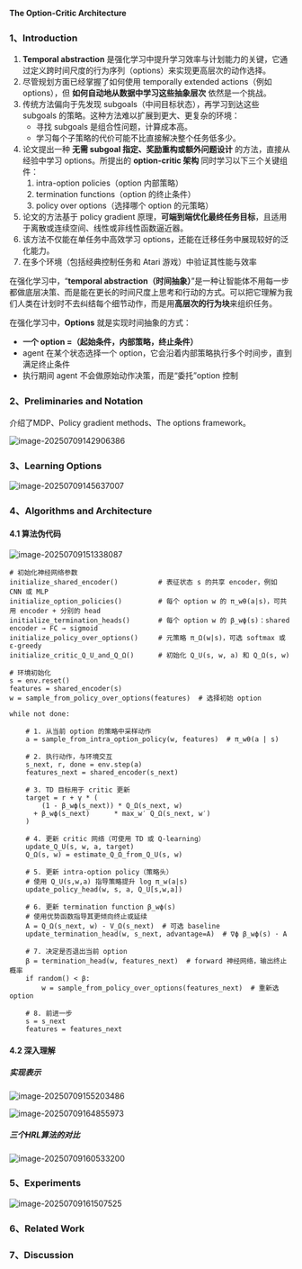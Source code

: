 **The Option-Critic Architecture**

### 1、Introduction

1. **Temporal abstraction** 是强化学习中提升学习效率与计划能力的关键，它通过定义跨时间尺度的行为序列（options）来实现更高层次的动作选择。
2. 尽管规划方面已经掌握了如何使用 temporally extended actions（例如 options），但 **如何自动地从数据中学习这些抽象层次** 依然是一个挑战。
3. 传统方法偏向于先发现 subgoals（中间目标状态），再学习到达这些 subgoals 的策略。这种方法难以扩展到更大、更复杂的环境：
   - 寻找 subgoals 是组合性问题，计算成本高。
   - 学习每个子策略的代价可能不比直接解决整个任务低多少。
4. 论文提出一种 **无需 subgoal 指定、奖励重构或额外问题设计** 的方法，直接从经验中学习 options。所提出的 **option-critic 架构** 同时学习以下三个关键组件：
   1. intra-option policies（option 内部策略）
   2. termination functions（option 的终止条件）
   3. policy over options（选择哪个 option 的元策略）
5. 论文的方法基于 policy gradient 原理，**可端到端优化最终任务目标**，且适用于离散或连续空间、线性或非线性函数逼近器。
6. 该方法不仅能在单任务中高效学习 options，还能在迁移任务中展现较好的泛化能力。
7. 在多个环境（包括经典控制任务和 Atari 游戏）中验证其性能与效率

在强化学习中，“**temporal abstraction（时间抽象）**”是一种让智能体不用每一步都做底层决策、而是能在更长的时间尺度上思考和行动的方式。可以把它理解为我们人类在计划时不去纠结每个细节动作，而是用**高层次的行为块**来组织任务。

在强化学习中，**Options** 就是实现时间抽象的方式：

- **一个 option =（起始条件，内部策略，终止条件）**
- agent 在某个状态选择一个 option，它会沿着内部策略执行多个时间步，直到满足终止条件
- 执行期间 agent 不会做原始动作决策，而是“委托”option 控制

### 2、Preliminaries and Notation

介绍了MDP、Policy gradient methods、The options framework。

![image-20250709142906386](img/image-20250709142906386.png)

### 3、Learning Options

![image-20250709145637007](img/image-20250709145637007.png)

### 4、Algorithms and Architecture

#### 4.1 算法伪代码

![image-20250709151338087](img/image-20250709151338087.png)

```
# 初始化神经网络参数
initialize_shared_encoder()          # 表征状态 s 的共享 encoder，例如 CNN 或 MLP
initialize_option_policies()         # 每个 option w 的 π_wθ(a|s)，可共用 encoder + 分别的 head
initialize_termination_heads()       # 每个 option w 的 β_wϕ(s)：shared encoder → FC → sigmoid
initialize_policy_over_options()     # 元策略 π_Ω(w|s)，可选 softmax 或 ε-greedy
initialize_critic_Q_U_and_Q_Ω()      # 初始化 Q_U(s, w, a) 和 Q_Ω(s, w)

# 环境初始化
s = env.reset()
features = shared_encoder(s)
w = sample_from_policy_over_options(features)  # 选择初始 option

while not done:

    # 1. 从当前 option 的策略中采样动作
    a = sample_from_intra_option_policy(w, features)  # π_wθ(a | s)

    # 2. 执行动作，与环境交互
    s_next, r, done = env.step(a)
    features_next = shared_encoder(s_next)

    # 3. TD 目标用于 critic 更新
    target = r + γ * (
        (1 - β_wϕ(s_next)) * Q_Ω(s_next, w)
      + β_wϕ(s_next)      * max_w′ Q_Ω(s_next, w′)
    )

    # 4. 更新 critic 网络（可使用 TD 或 Q-learning）
    update_Q_U(s, w, a, target)
    Q_Ω(s, w) = estimate_Q_Ω_from_Q_U(s, w)

    # 5. 更新 intra-option policy（策略头）
    # 使用 Q_U(s,w,a) 指导策略提升 log π_w(a|s)
    update_policy_head(w, s, a, Q_U[s,w,a])

    # 6. 更新 termination function β_wϕ(s)
    # 使用优势函数指导其更倾向终止或延续
    A = Q_Ω(s_next, w) - V_Ω(s_next)  # 可选 baseline
    update_termination_head(w, s_next, advantage=A)  # ∇ϕ β_wϕ(s) · A

    # 7. 决定是否退出当前 option
    β = termination_head(w, features_next)  # forward 神经网络，输出终止概率
    if random() < β:
        w = sample_from_policy_over_options(features_next)  # 重新选 option

    # 8. 前进一步
    s = s_next
    features = features_next

```

#### 4.2 深入理解

##### 实现表示

![image-20250709155203486](img/image-20250709155203486.png)

![image-20250709164855973](img/image-20250709164855973.png)

##### 三个HRL算法的对比

![image-20250709160533200](img/image-20250709160533200.png)

### 5、Experiments

![image-20250709161507525](img/image-20250709161507525.png)

### 6、Related Work

### 7、Discussion